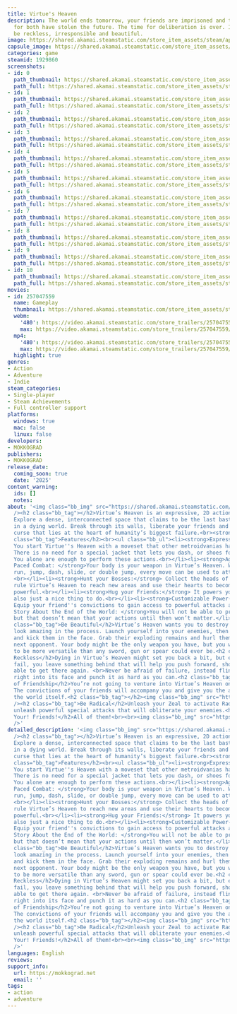 ```yaml
---
title: Virtue's Heaven
description: The world ends tomorrow, your friends are imprisoned and those responsible
  for both have stolen the future. The time for deliberation is over. It is time to
  be reckless, irresponsible and beautiful.
image: https://shared.akamai.steamstatic.com/store_item_assets/steam/apps/1929860/header.jpg?t=1725018245
capsule_image: https://shared.akamai.steamstatic.com/store_item_assets/steam/apps/1929860/fd0d0a7e12adb0bfa62a5fc21a32a91cb7053caa/capsule_231x87.jpg?t=1725018245
categories: game
steamid: 1929860
screenshots:
- id: 0
  path_thumbnail: https://shared.akamai.steamstatic.com/store_item_assets/steam/apps/1929860/ss_0cc99cc94e25fbca876e0d0bc2dc2b39c91132f9.600x338.jpg?t=1725018245
  path_full: https://shared.akamai.steamstatic.com/store_item_assets/steam/apps/1929860/ss_0cc99cc94e25fbca876e0d0bc2dc2b39c91132f9.1920x1080.jpg?t=1725018245
- id: 1
  path_thumbnail: https://shared.akamai.steamstatic.com/store_item_assets/steam/apps/1929860/ss_83d14317c8d5d0d6a4be18f60846786200e344b7.600x338.jpg?t=1725018245
  path_full: https://shared.akamai.steamstatic.com/store_item_assets/steam/apps/1929860/ss_83d14317c8d5d0d6a4be18f60846786200e344b7.1920x1080.jpg?t=1725018245
- id: 2
  path_thumbnail: https://shared.akamai.steamstatic.com/store_item_assets/steam/apps/1929860/ss_de26bcecd8110505a05397953a06482a53b2f50b.600x338.jpg?t=1725018245
  path_full: https://shared.akamai.steamstatic.com/store_item_assets/steam/apps/1929860/ss_de26bcecd8110505a05397953a06482a53b2f50b.1920x1080.jpg?t=1725018245
- id: 3
  path_thumbnail: https://shared.akamai.steamstatic.com/store_item_assets/steam/apps/1929860/ss_61aa7bcef7086b1ab75cd3f8fdb68baa9c810475.600x338.jpg?t=1725018245
  path_full: https://shared.akamai.steamstatic.com/store_item_assets/steam/apps/1929860/ss_61aa7bcef7086b1ab75cd3f8fdb68baa9c810475.1920x1080.jpg?t=1725018245
- id: 4
  path_thumbnail: https://shared.akamai.steamstatic.com/store_item_assets/steam/apps/1929860/ss_7fbe7d43af3c3c0b1eee9c2bb0422a3c2c1cc4c6.600x338.jpg?t=1725018245
  path_full: https://shared.akamai.steamstatic.com/store_item_assets/steam/apps/1929860/ss_7fbe7d43af3c3c0b1eee9c2bb0422a3c2c1cc4c6.1920x1080.jpg?t=1725018245
- id: 5
  path_thumbnail: https://shared.akamai.steamstatic.com/store_item_assets/steam/apps/1929860/ss_b37fdda4c2901d484c9831c4fc8f38d7c048d153.600x338.jpg?t=1725018245
  path_full: https://shared.akamai.steamstatic.com/store_item_assets/steam/apps/1929860/ss_b37fdda4c2901d484c9831c4fc8f38d7c048d153.1920x1080.jpg?t=1725018245
- id: 6
  path_thumbnail: https://shared.akamai.steamstatic.com/store_item_assets/steam/apps/1929860/ss_df2cdae3fb7045e814329931a6eb8aebad6d260b.600x338.jpg?t=1725018245
  path_full: https://shared.akamai.steamstatic.com/store_item_assets/steam/apps/1929860/ss_df2cdae3fb7045e814329931a6eb8aebad6d260b.1920x1080.jpg?t=1725018245
- id: 7
  path_thumbnail: https://shared.akamai.steamstatic.com/store_item_assets/steam/apps/1929860/ss_1a42ed90d952978e68b10c61c37f524d3c589444.600x338.jpg?t=1725018245
  path_full: https://shared.akamai.steamstatic.com/store_item_assets/steam/apps/1929860/ss_1a42ed90d952978e68b10c61c37f524d3c589444.1920x1080.jpg?t=1725018245
- id: 8
  path_thumbnail: https://shared.akamai.steamstatic.com/store_item_assets/steam/apps/1929860/ss_882b813c617d42765c6985cc6ada5251b88b85c9.600x338.jpg?t=1725018245
  path_full: https://shared.akamai.steamstatic.com/store_item_assets/steam/apps/1929860/ss_882b813c617d42765c6985cc6ada5251b88b85c9.1920x1080.jpg?t=1725018245
- id: 9
  path_thumbnail: https://shared.akamai.steamstatic.com/store_item_assets/steam/apps/1929860/ss_e2b60de68bdc7f60140469f823f68695b3e86875.600x338.jpg?t=1725018245
  path_full: https://shared.akamai.steamstatic.com/store_item_assets/steam/apps/1929860/ss_e2b60de68bdc7f60140469f823f68695b3e86875.1920x1080.jpg?t=1725018245
- id: 10
  path_thumbnail: https://shared.akamai.steamstatic.com/store_item_assets/steam/apps/1929860/ss_8c3479c6b248ea1ef58b7f36594c602eb93cf2b3.600x338.jpg?t=1725018245
  path_full: https://shared.akamai.steamstatic.com/store_item_assets/steam/apps/1929860/ss_8c3479c6b248ea1ef58b7f36594c602eb93cf2b3.1920x1080.jpg?t=1725018245
movies:
- id: 257047559
  name: Gameplay
  thumbnail: https://shared.akamai.steamstatic.com/store_item_assets/steam/apps/257047559/movie.293x165.jpg?t=1724153980
  webm:
    '480': https://video.akamai.steamstatic.com/store_trailers/257047559/movie480_vp9.webm?t=1724153980
    max: https://video.akamai.steamstatic.com/store_trailers/257047559/movie_max_vp9.webm?t=1724153980
  mp4:
    '480': https://video.akamai.steamstatic.com/store_trailers/257047559/movie480.mp4?t=1724153980
    max: https://video.akamai.steamstatic.com/store_trailers/257047559/movie_max.mp4?t=1724153980
  highlight: true
genres:
- Action
- Adventure
- Indie
steam_categories:
- Single-player
- Steam Achievements
- Full controller support
platforms:
  windows: true
  mac: false
  linux: false
developers:
- MOKKOGRAD
publishers:
- MOKKOGRAD
release_date:
  coming_soon: true
  date: '2025'
content_warning:
  ids: []
  notes:
about: '<img class="bb_img" src="https://shared.akamai.steamstatic.com/store_item_assets/steam/apps/1929860/extras/vhavnugiftrailertestcropped.gif?t=1725018245"
  /><h2 class="bb_tag"></h2>Virtue’s Heaven is an expressive, 2D action metroidvania.
  Explore a dense, interconnected space that claims to be the last bastion of humanity
  in a dying world. Break through its walls, liberate your friends and uncover the
  curse that lies at the heart of humanity’s biggest failure.<br><strong></strong><br><strong></strong><h2
  class="bb_tag">Features</h2><br><ul class="bb_ul"><li><strong>Expressive Movement:</strong>
  You start Virtue''s Heaven with a moveset that other metroidvanias have at the end.
  There is no need for a special jacket that lets you dash, or shoes for double-jumping.
  You alone are enough to perform these actions.<br></li><li><strong>Aggressive, Fast
  Paced Combat: </strong>Your body is your weapon in Virtue’s Heaven. Whether you
  run, jump, dash, slide, or double jump, every move can be used to attack your enemies.
  <br></li><li><strong>Hunt your Bosses:</strong> Collect the heads of those that
  rule Virtue’s Heaven to reach new areas and use their hearts to become even more
  powerful.<br></li><li><strong>Hug your Friends:</strong> It powers you up! It''s
  also just a nice thing to do.<br></li><li><strong>Customizable Power-Ups:</strong>
  Equip your friend''s convictions to gain access to powerful attacks and abilities.<br></li><li><strong>A
  Story About the End of the World: </strong>You will not be able to prevent the apocalypse,
  but that doesn’t mean that your actions until then won’t matter.</li></ul><h2 class="bb_tag"></h2><h2
  class="bb_tag">Be Beautiful</h2>Virtue’s Heaven wants you to destroy the world and
  look amazing in the process. Launch yourself into your enemies, then turn around
  and kick them in the face. Grab their exploding remains and hurl them into your
  next opponent. Your body might be the only weapon you have, but you will find it
  to be more versatile than any sword, gun or spear could ever be.<h2 class="bb_tag">Be
  Reckless</h2>Dying in Virtue’s Heaven might set you back a bit, but each time you
  fail, you leave something behind that will help you push forward, should you be
  able to get there again. <br>Never be afraid of failure, instead fling yourself
  right into its face and punch it as hard as you can.<h2 class="bb_tag">The Power
  of Friendship</h2>You’re not going to venture into Virtue’s Heaven on your own.
  The convictions of your friends will accompany you and give you the ability to break
  the world itself.<h2 class="bb_tag"></h2><img class="bb_img" src="https://shared.akamai.steamstatic.com/store_item_assets/steam/apps/1929860/extras/virthavnulaser.gif?t=1725018245"
  /><h2 class="bb_tag">Be Radical</h2>Unleash your Zeal to activate Radical Mode and
  unleash powerful special attacks that will obliterate your enemies.<h2 class="bb_tag">Hug!
  Your! Friends!</h2>All of them!<br><br><img class="bb_img" src="https://shared.akamai.steamstatic.com/store_item_assets/steam/apps/1929860/extras/virthavhug2.gif?t=1725018245"
  />'
detailed_description: '<img class="bb_img" src="https://shared.akamai.steamstatic.com/store_item_assets/steam/apps/1929860/extras/vhavnugiftrailertestcropped.gif?t=1725018245"
  /><h2 class="bb_tag"></h2>Virtue’s Heaven is an expressive, 2D action metroidvania.
  Explore a dense, interconnected space that claims to be the last bastion of humanity
  in a dying world. Break through its walls, liberate your friends and uncover the
  curse that lies at the heart of humanity’s biggest failure.<br><strong></strong><br><strong></strong><h2
  class="bb_tag">Features</h2><br><ul class="bb_ul"><li><strong>Expressive Movement:</strong>
  You start Virtue''s Heaven with a moveset that other metroidvanias have at the end.
  There is no need for a special jacket that lets you dash, or shoes for double-jumping.
  You alone are enough to perform these actions.<br></li><li><strong>Aggressive, Fast
  Paced Combat: </strong>Your body is your weapon in Virtue’s Heaven. Whether you
  run, jump, dash, slide, or double jump, every move can be used to attack your enemies.
  <br></li><li><strong>Hunt your Bosses:</strong> Collect the heads of those that
  rule Virtue’s Heaven to reach new areas and use their hearts to become even more
  powerful.<br></li><li><strong>Hug your Friends:</strong> It powers you up! It''s
  also just a nice thing to do.<br></li><li><strong>Customizable Power-Ups:</strong>
  Equip your friend''s convictions to gain access to powerful attacks and abilities.<br></li><li><strong>A
  Story About the End of the World: </strong>You will not be able to prevent the apocalypse,
  but that doesn’t mean that your actions until then won’t matter.</li></ul><h2 class="bb_tag"></h2><h2
  class="bb_tag">Be Beautiful</h2>Virtue’s Heaven wants you to destroy the world and
  look amazing in the process. Launch yourself into your enemies, then turn around
  and kick them in the face. Grab their exploding remains and hurl them into your
  next opponent. Your body might be the only weapon you have, but you will find it
  to be more versatile than any sword, gun or spear could ever be.<h2 class="bb_tag">Be
  Reckless</h2>Dying in Virtue’s Heaven might set you back a bit, but each time you
  fail, you leave something behind that will help you push forward, should you be
  able to get there again. <br>Never be afraid of failure, instead fling yourself
  right into its face and punch it as hard as you can.<h2 class="bb_tag">The Power
  of Friendship</h2>You’re not going to venture into Virtue’s Heaven on your own.
  The convictions of your friends will accompany you and give you the ability to break
  the world itself.<h2 class="bb_tag"></h2><img class="bb_img" src="https://shared.akamai.steamstatic.com/store_item_assets/steam/apps/1929860/extras/virthavnulaser.gif?t=1725018245"
  /><h2 class="bb_tag">Be Radical</h2>Unleash your Zeal to activate Radical Mode and
  unleash powerful special attacks that will obliterate your enemies.<h2 class="bb_tag">Hug!
  Your! Friends!</h2>All of them!<br><br><img class="bb_img" src="https://shared.akamai.steamstatic.com/store_item_assets/steam/apps/1929860/extras/virthavhug2.gif?t=1725018245"
  />'
languages: English
reviews:
support_info:
  url: https://mokkograd.net
  email: ''
tags:
- action
- adventure
---
```

